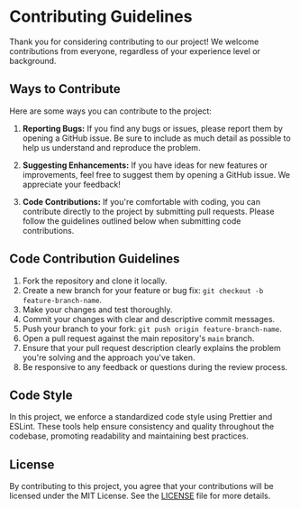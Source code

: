 # Contributing Guidelines

Thank you for considering contributing to our project! We welcome contributions from everyone, regardless of your experience level or background.

## Ways to Contribute

Here are some ways you can contribute to the project:

1. **Reporting Bugs:** If you find any bugs or issues, please report them by opening a GitHub issue. Be sure to include as much detail as possible to help us understand and reproduce the problem.

2. **Suggesting Enhancements:** If you have ideas for new features or improvements, feel free to suggest them by opening a GitHub issue. We appreciate your feedback!

3. **Code Contributions:** If you're comfortable with coding, you can contribute directly to the project by submitting pull requests. Please follow the guidelines outlined below when submitting code contributions.

## Code Contribution Guidelines

1. Fork the repository and clone it locally.
2. Create a new branch for your feature or bug fix: `git checkout -b feature-branch-name`.
3. Make your changes and test thoroughly.
4. Commit your changes with clear and descriptive commit messages.
5. Push your branch to your fork: `git push origin feature-branch-name`.
6. Open a pull request against the main repository's `main` branch.
7. Ensure that your pull request description clearly explains the problem you're solving and the approach you've taken.
8. Be responsive to any feedback or questions during the review process.

## Code Style

In this project, we enforce a standardized code style using Prettier and ESLint. These tools help ensure consistency and quality throughout the codebase, promoting readability and maintaining best practices.

## License

By contributing to this project, you agree that your contributions will be licensed under the MIT License. See the [LICENSE](LICENSE) file for more details.
